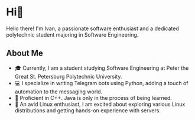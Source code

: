 # Hi👋

Hello there! I'm Ivan, a passionate software enthusiast and a dedicated polytechnic student majoring in Software Engineering.

## About Me

- 🎓 Currently, I am a student studying Software Engineering at Peter the Great St. Petersburg Polytechnic University.
- 💻 I specialize in writing Telegram bots using Python, adding a touch of automation to the messaging world.
- 🚀 Proficient in C++. Java is only in the process of being learned.
- 🐧 An avid Linux enthusiast, I am excited about exploring various Linux distributions and getting hands-on experience with servers.
